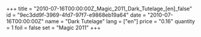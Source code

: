 +++
title = "2010-07-16T00:00:00Z_Magic_2011_Dark_Tutelage_[en]_false"
id = "9ec3dd9f-3969-4fd7-97f7-e9868eb19a64"
date = "2010-07-16T00:00:00Z"
name = "Dark Tutelage"
lang = ["en"]
price = "0.16"
quantity = 1
foil = false
set = "Magic 2011"
+++
